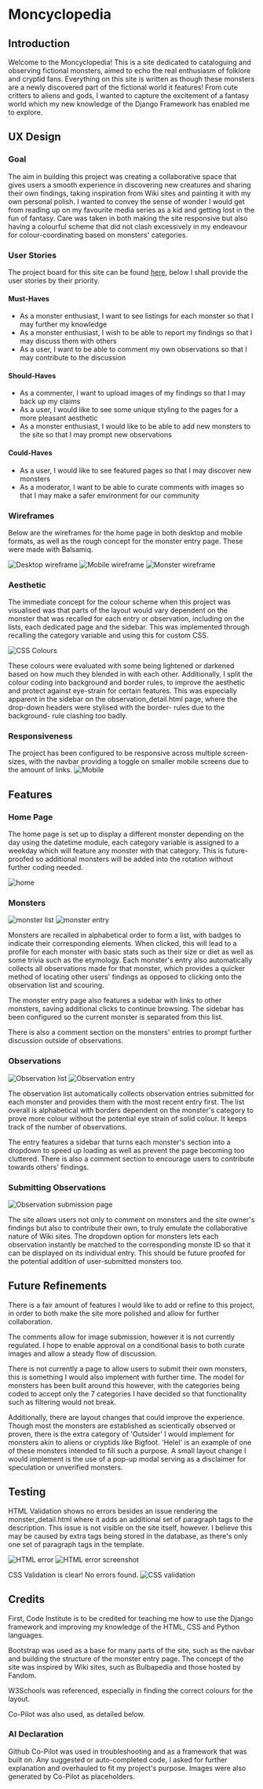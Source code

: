 # Moncyclopedia

## Introduction

Welcome to the Moncyclopedia! This is a site dedicated to cataloguing and observing fictional monsters, aimed to echo the real enthusiasm of folklore and cryptid fans. Everything on this site is written as though these monsters are a newly discovered part of the fictional world it features! From cute critters to aliens and gods, I wanted to capture the excitement of a fantasy world which my new knowledge of the Django Framework has enabled me to explore. 


## UX Design

### Goal

The aim in building this project was creating a collaborative space that gives users a smooth experience in discovering new creatures and sharing their own findings, taking inspiration from Wiki sites and painting it with my own personal polish. I wanted to convey the sense of wonder I would get from reading up on my favourite media series as a kid and getting lost in the fun of fantasy. 
Care was taken in both making the site responsive but also having a colourful scheme that did not clash excessively in my endeavour for colour-coordinating based on monsters' categories. 

### User Stories

The project board for this site can be found [here](https://github.com/users/BMileham98/projects/7), below I shall provide the user stories by their priority. 

#### Must-Haves

- As a monster enthusiast, I want to see listings for each monster so that I may further my knowledge
- As a monster enthusiast, I wish to be able to report my findings so that I may discuss them with others
- As a user, I want to be able to comment my own observations so that I may contribute to the discussion

#### Should-Haves
- As a commenter, I want to upload images of my findings so that I may back up my claims
- As a user, I would like to see some unique styling to the pages for a more pleasant aesthetic
- As a monster enthusiast, I would like to be able to add new monsters to the site so that I may prompt new observations

#### Could-Haves
- As a user, I would like to see featured pages so that I may discover new monsters
- As a moderator, I want to be able to curate comments with images so that I may make a safer environment for our community

### Wireframes

Below are the wireframes for the home page in both desktop and mobile formats, as well as the rough concept for the monster entry page. These were made with Balsamiq.

![Desktop wireframe](static/images/readme/Wireframe%20(Desktop).png)
![Mobile wireframe](static/images/readme/Wireframe%20(Mobile).png)
![Monster wireframe](static/images/readme/Wireframe%20(Monster).png)

### Aesthetic

The immediate concept for the colour scheme when this project was visualised was that parts of the layout would vary dependent on the monster that was recalled for each entry or observation, including on the lists, each dedicated page and the sidebar. This was implemented through recalling the category variable and using this for custom CSS. 

![CSS Colours](static/images/readme/CSS%20colours.png)

These colours were evaluated with some being lightened or darkened based on how much they blended in with each other. Additionally, I split the colour coding into background and border rules, to improve the aesthetic and protect against eye-strain for certain features. This was especially apparent in the sidebar on the observation_detail.html page, where the drop-down headers were stylised with the border- rules due to the background- rule clashing too badly. 


### Responsiveness

The project has been configured to be responsive across multiple screen-sizes, with the navbar providing a toggle on smaller mobile screens due to the amount of links. 
![Mobile](static/images/readme/Mobile.png)



## Features

### Home Page

The home page is set up to display a different monster depending on the day using the datetime module, each category variable is assigned to a weekday which will feature any monster with that category. This is future-proofed so additional monsters will be added into the rotation without further coding needed. 

![home](static/images/readme/Home.png)

### Monsters

![monster list](static/images/readme/Monster%20list.png)
![monster entry](static/images/readme/Monster%20example.png)

Monsters are recalled in alphabetical order to form a list, with badges to indicate their corresponding elements. When clicked, this will lead to a profile for each monster with basic stats such as their size or diet as well as some trivia such as the etymology. Each monster's entry also automatically collects all observations made for that monster, which provides a quicker method of locating other users' findings as opposed to clicking onto the observation list and scouring. 

The monster entry page also features a sidebar with links to other monsters, saving additional clicks to continue browsing. The sidebar has been configured so the current monster is separated from this list.

There is also a comment section on the monsters' entries to prompt further discussion outside of observations.

### Observations

![Observation list](static/images/readme/Observation%20list.png)
![Observation entry](static/images/readme/Observation.png)

The observation list automatically collects observation entries submitted for each monster and provides them with the most recent entry first. The list overall is alphabetical with borders dependent on the monster's category to prove more colour without the potential eye strain of solid colour. It keeps track of the number of observations. 

The entry features a sidebar that turns each monster's section into a dropdown to speed up loading as well as prevent the page becoming too cluttered. There is also a comment section to encourage users to contribute towards others' findings. 

### Submitting Observations

![Observation submission page](static/images/readme/Submit%20observation.png)

The site allows users not only to comment on monsters and the site owner's findings but also to contribute their own, to truly emulate the collaborative nature of Wiki sites. The dropdown option for monsters lets each observation instantly be matched to the corresponding monste ID so that it can be displayed on its individual entry. This should be future proofed for the potential addition of user-submitted monsters too.

## Future Refinements

There is a fair amount of features I would like to add or refine to this project, in order to both make the site more polished and allow for further collaboration. 

The comments allow for image submission, however it is not currently regulated. I hope to enable approval on a conditional basis to both curate images and allow a steady flow of discussion. 

There is not currently a page to allow users to submit their own monsters, this is something I would also implement with further time. The model for monsters has been built around this however, with the categories being coded to accept only the 7 categories I have decided so that functionality such as filtering would not break. 

Additionally, there are layout changes that could improve the experience. Though most the monsters are established as scientically observed or proven, there is the extra category of 'Outsider' I would implement for monsters akin to aliens or cryptids like Bigfoot. 'Helel' is an example of one of these monsters intended to fill such a purpose. A small layout change I would implement is the use of a pop-up modal serving as a disclaimer for speculation or unverified monsters. 

## Testing


HTML Validation shows no errors besides an issue rendering the monster_detail.html where it adds an additional set of paragraph tags to the description. This issue is not visible on the site itself, however. I believe this may be caused by extra tags being stored in the database, as there's only one set of paragraph tags in the template. 

![HTML error](static/images/readme/HTML%20error.png)
![HTML error screenshot](static/images/readme/HTML%20error%20line.png)

CSS Validation is clear! No errors found.
![CSS validation](static/images/readme/CSS%20validation.png)


## Credits

First, Code Institute is to be credited for teaching me how to use the Django framework and improving my knowledge of the HTML, CSS and Python languages. 

Bootstrap was used as a base for many parts of the site, such as the navbar and building the structure of the monster entry page. 
The concept of the site was inspired by Wiki sites, such as Bulbapedia and those hosted by Fandom.

W3Schools was referenced, especially in finding the correct colours for the layout.

Co-Pilot was also used, as detailed below. 

### AI Declaration

Github Co-Pilot was used in troubleshooting and as a framework that was built on. Any suggested or auto-completed code, I asked for further explanation and overhauled to fit my project's purpose. Images were also generated by Co-Pilot as placeholders. 